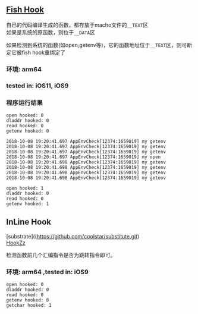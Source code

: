 ## [Fish Hook](https://github.com/facebook/fishhook)

自已的代码编译生成的函数，都存放于macho文件的`__TEXT`区  
如果是系统的原函数，则位于`__DATA`区

如果检测到系统的函数(如open,getenv等)，它的函数地址位于`__TEXT`区，则可断定它被fish hook重绑定了

### 环境: arm64 
### tested in: iOS11, iOS9
### 程序运行结果

```
open hooked: 0
dladdr hooked: 0
read hooked: 0
getenv hooked: 0

2018-10-08 19:20:41.697 AppEnvCheck[12374:1659019] my getenv
2018-10-08 19:20:41.697 AppEnvCheck[12374:1659019] my getenv
2018-10-08 19:20:41.697 AppEnvCheck[12374:1659019] my getenv
2018-10-08 19:20:41.697 AppEnvCheck[12374:1659019] my open
2018-10-08 19:20:41.698 AppEnvCheck[12374:1659019] my getenv
2018-10-08 19:20:41.698 AppEnvCheck[12374:1659019] my getenv
2018-10-08 19:20:41.698 AppEnvCheck[12374:1659019] my getenv
2018-10-08 19:20:41.698 AppEnvCheck[12374:1659019] my getenv

open hooked: 1
dladdr hooked: 0
read hooked: 0
getenv hooked: 1
```

## InLine Hook

[substrate]((https://github.com/coolstar/substitute.git)  
[HookZz](https://github.com/jmpews/HookZz)  

检测函数前几个汇编指令是否为跳转指令即可。 

### 环境: arm64 ,tested in: iOS9

```
open hooked: 0
dladdr hooked: 0
read hooked: 0
getenv hooked: 0
getchar hooked: 1
```



